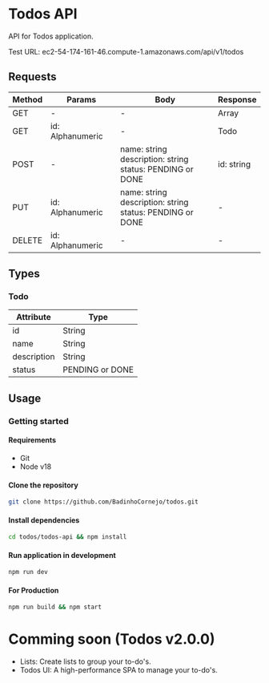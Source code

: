 # Todos API

API for Todos application.

Test URL:  ec2-54-174-161-46.compute-1.amazonaws.com/api/v1/todos

## Requests

| Method | Params | Body | Response |
|--------|--------|------|----------|
|GET     |-   	  |-     |Array<Todo>|
|GET     |id: Alphanumeric|-	|Todo|
|POST     |-|name: string<br/> description: string<br/> status: PENDING or DONE	|id: string|
|PUT     |id: Alphanumeric|name: string<br/> description: string<br/> status: PENDING or DONE	|-|
|DELETE     |id: Alphanumeric|-	|-|

## Types

### Todo

| Attribute | Type |
|--------|--------|
|id     |String   	  |
|name     |String|
|description     |String|
|status     |PENDING or DONE|

## Usage

### Getting started

#### Requirements

- Git
- Node v18

#### Clone the repository
```sh
git clone https://github.com/BadinhoCornejo/todos.git
```

#### Install dependencies
```sh
cd todos/todos-api && npm install
```

#### Run application in development
```sh
npm run dev
```

#### For Production
```sh
npm run build && npm start
```

# Comming soon (Todos v2.0.0)

- Lists: Create lists to group your to-do's.
- Todos UI: A high-performance SPA to manage your to-do's.